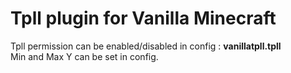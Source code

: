 # Tpll plugin for Vanilla Minecraft

Tpll permission can be enabled/disabled in config : **vanillatpll.tpll**\
Min and Max Y can be set in config.

